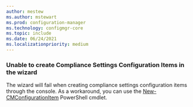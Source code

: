 ```yaml
---
author: mestew
ms.author: mstewart
ms.prod: configuration-manager
ms.technology: configmgr-core
ms.topic: include
ms.date: 06/24/2021
ms.localizationpriority: medium
---
```


### Unable to create Compliance Settings Configuration Items in the wizard
<!--10210000-->

The wizard will fail when creating compliance settings configuration items through the console. As a workaround, you can use the [New-CMConfigurationItem](/powershell/module/configurationmanager/new-cmconfigurationitem) PowerShell cmdlet.
